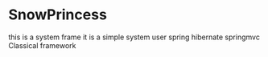 # SnowPrincess
this is a system frame
it is a simple system
user spring hibernate springmvc Classical framework
